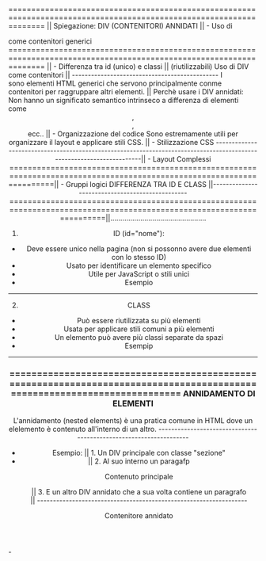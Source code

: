 ====================================================================================================================  || Spiegazione:
                                             DIV (CONTENITORI) ANNIDATI                                               || - Uso di <div> come contenitori generici
====================================================================================================================  || - Differenza tra id (unico) e classi                                                                                                                                                       ||   (riutilizzabili)
Uso di DIV come contenitori                                                                                           || ----------------------------------------------
I <div> sono elementi HTML generici che servono principalmente conme contenitori per raggruppare altri elementi.      || Perchè usare i DIV annidati:
Non hanno un significato semantico intrinseco a differenza di elementi come <header>, <section>, <article> ecc..      || - Organizzazione del codice
Sono estremamente utili per organizzare il layout e applicare stili CSS.                                              || - Stilizzazione CSS
----------------------------------------------------------------------------------------------------------------------|| - Layout Complessi
======================================================================================================================|| - Gruppi logici
                                             DIFFERENZA TRA ID E CLASS                                                ||------------------------------------------------
======================================================================================================================||................................................
1. ID (id="nome"):
 - Deve essere unico nella pagina (non si possonno avere due elementi con lo stesso ID)
 - Usato per identificare un elemento specifico
 - Utile per JavaScript o stili unici
 - Esempio <div id="menu-principale">
------------------------------------------------------------------------------------------------------------------------
2. CLASS
 - Può essere riutilizzata su più elementi
 - Usata per applicare stili comuni a più elementi
 - Un elemento può avere più classi separate da spazi
 - Esempip <div class="box evidenziato">
 ------------------------------------------------------------------------------------------------------------------------
=========================================================================================================================
                                                ANNIDAMENTO DI ELEMENTI
=========================================================================================================================
L'annidamento (nested elements) è una pratica comune in HTML dove un elelemento è contenuto all'interno di un altro.
                                                       ------------------------------------------------------------------
- Esempio:                                           ||  1. Un DIV principale con classe "sezione"
- <div class="sezione">                              ||  2. Al suo interno un paragafp
    <p>Contenuto principale</p>                      ||  3. E un altro DIV annidato che a sua volta contiene un paragrafo
    <div>                                            || ------------------------------------------------------------------
        <p>Contenitore annidato</p>
    </div>
</div> -
